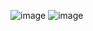 ![image](https://github.com/user-attachments/assets/e9d98aef-0e5a-4b94-8018-bb3855e6dd4c)
![image](https://github.com/user-attachments/assets/e947e210-ad5e-4556-b281-5a536c3734ba)

